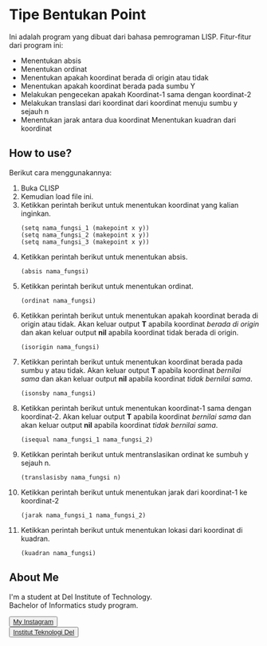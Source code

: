 # <b>Tipe Bentukan Point</b>

Ini adalah program yang dibuat dari bahasa pemrograman LISP. Fitur-fitur dari program ini:
- Menentukan absis
- Menentukan ordinat
- Menentukan apakah koordinat berada di origin atau tidak
- Menentukan apakah koordinat berada pada sumbu Y
- Melakukan pengecekan apakah Koordinat-1 sama dengan koordinat-2
- Melakukan translasi dari koordinat dari koordinat menuju sumbu y sejauh n
- Menentukan jarak antara dua koordinat
  Menentukan kuadran dari koordinat

## <b> How to use? </b>

Berikut cara menggunakannya:
1. Buka CLISP
2. Kemudian load file ini.
3. Ketikkan perintah berikut untuk menentukan koordinat yang kalian inginkan.
   ```
   (setq nama_fungsi_1 (makepoint x y))
   (setq nama_fungsi_2 (makepoint x y))
   (setq nama_fungsi_3 (makepoint x y))
   ```
4. Ketikkan perintah berikut untuk menentukan absis.
   ```
   (absis nama_fungsi)
   ```
5. Ketikkan perintah berikut untuk menentukan ordinat.
   ```
   (ordinat nama_fungsi)
   ```
6. Ketikkan perintah berikut untuk menentukan apakah koordinat berada di origin atau tidak. Akan keluar output <b>T</b> apabila koordinat *berada di origin* dan akan keluar output **nil** apabila koordinat tidak berada di origin.
   ```
   (isorigin nama_fungsi)
   ```
7. Ketikkan perintah berikut untuk menentukan koordinat berada pada sumbu y atau tidak. Akan keluar output <b>T</b> apabila koordinat *bernilai sama* dan akan keluar output **nil** apabila koordinat *tidak bernilai sama*.
   ```
   (isonsby nama_fungsi)
   ```
8. Ketikkan perintah berikut untuk menentukan koordinat-1 sama dengan koordinat-2. Akan keluar output <b>T</b> apabila koordinat *bernilai sama* dan akan keluar output **nil** apabila koordinat *tidak bernilai sama*.
   ```
   (isequal nama_fungsi_1 nama_fungsi_2)
   ```
9. Ketikkan perintah berikut untuk mentranslasikan ordinat ke sumbuh y sejauh n.
    ```
    (translasisby nama_fungsi n)
    ```
10. Ketikkan perintah berikut untuk menentukan jarak dari koordinat-1 ke koordinat-2
    ```
    (jarak nama_fungsi_1 nama_fungsi_2)
    ```
11. Ketikkan perintah berikut untuk menentukan lokasi dari koordinat di kuadran.
    ```
    (kuadran nama_fungsi)
    ```

## <b>About Me</b>

I'm a student at Del Institute of Technology. <br>
Bachelor of Informatics study program. <br>


<button><a href="https://www.instagram.com/gabrielhtg77/">My Instagram</a></button>
<br>
<button><a href="https://www.del.ac.id/">Institut Teknologi Del</a></button>
